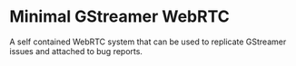 # Minimal GStreamer WebRTC

A self contained WebRTC system that can be used to replicate GStreamer issues and attached to bug reports.
